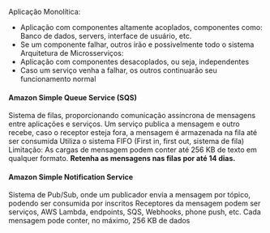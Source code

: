 Aplicação Monolítica: 
- Aplicação com componentes altamente acoplados, componentes como: Banco de dados, servers, interface de usuário, etc.
- Se um componente falhar, outros irão e possivelmente todo o sistema
Arquitetura de Microsserviços:
- Aplicação com componentes desacoplados, ou seja, independentes
- Caso um serviço venha a falhar, os outros continuarão seu funcionamento normal


#### Amazon Simple Queue Service (SQS)
Sistema de filas, proporcionando comunicação assíncrona de mensagens entre aplicações e serviços.
Um serviço publica a mensagem e outro recebe, caso o receptor esteja fora, a mensagem é armazenada na fila até ser consumida
Utiliza o sistema FIFO (First in, first out, sistema de fila)
Limitação: As cargas de mensagem podem conter até 256 KB de texto em qualquer formato.
**Retenha as mensagens nas filas por até 14 dias.**



#### Amazon Simple Notification Service
Sistema de Pub/Sub, onde um publicador envia a mensagem por tópico, podendo ser consumida por inscritos
Receptores da mensagem podem ser serviços, AWS Lambda, endpoints, SQS, Webhooks, phone push, etc.
Cada mensagem pode conter, no máximo, 256 KB de dados
